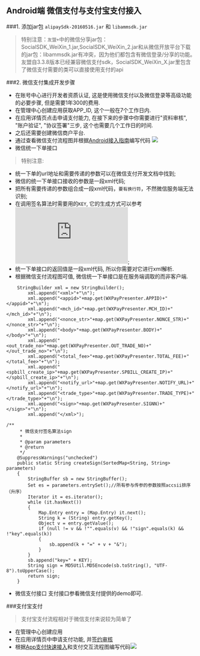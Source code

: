 ## Android端 微信支付与支付宝支付接入

###1. 添加jar包
`alipaySdk-20160516.jar` 和 `libammsdk.jar`
>特别注意：`友盟+`中的微信分享jar包：SocialSDK_WeiXin_1.jar,SocialSDK_WeiXin_2.jar和从微信开放平台下载的jar包：libammsdk.jar有冲突，因为他们都包含有微信登录/分享的功能。友盟自3.3.8版本已经兼容微信支付sdk，SocialSDK_WeiXin_X.jar里包含了微信支付需要的类可以直接使用支付的api

###2. 微信支付集成开发步骤
- 在账号中心进行开发者资质认证, 这是使用微信支付以及微信登录等高级功能的必要步骤, 但是需要1年300的费用.
- 在管理中心创建应用获取APP_ID, 这个一般在7个工作日内.
- 在应用详情页点击申请支付能力, 在接下来的步骤中你需要进行"资料审核", "账户验证", "协议签署"三步, 这个也需要几个工作日的时间.
- 之后还需要创建微信商户平台.
- 通过查看微信支付流程图并根据[Android接入指南](https://open.weixin.qq.com/cgi-bin/showdocument?action=dir_list&t=resource/res_list&verify=1&id=1417751808&token=&lang=zh_CN)编写代码
![](https://pay.weixin.qq.com/wiki/doc/api/img/chapter8_3_1.png)
- 微信统一下单接口

>特别注意:
  - 统一下单的url地址和需要传递的参数可以在微信支付开发文档中找到;
  - 微信的统一下单接口接收的参数是一段xml代码;
  - 把所有需要传递的参数组合成一段xml代码，`要有换行符`，不然微信服务端无法识别;
  - 在调用签名算法时需要用的`KEY`, 它的生成方式可以参考![签名算法](https://pay.weixin.qq.com/wiki/doc/api/app/app.php?chapter=4_3);
  - 统一下单接口的返回值是一段xml代码, 所以你需要对它进行xml解析.
  - 根据微信支付流程图可值, 微信统一下单接口是在服务端调取的而非客户端.
  

```
	StringBuilder xml = new StringBuilder();
        xml.append("<xml>"+"\n");
        xml.append("<appid>"+map.get(WXPayPresenter.APPID)+"</appid>"+"\n");
        xml.append("<mch_id>"+map.get(WXPayPresenter.MCH_ID)+"</mch_id>"+"\n");
        xml.append("<nonce_str>"+map.get(WXPayPresenter.NONCE_STR)+"</nonce_str>"+"\n");
        xml.append("<body>"+map.get(WXPayPresenter.BODY)+"</body>"+"\n");
        xml.append("<out_trade_no>"+map.get(WXPayPresenter.OUT_TRADE_NO)+"</out_trade_no>"+"\n");
        xml.append("<total_fee>"+map.get(WXPayPresenter.TOTAL_FEE)+"</total_fee>"+"\n");
        xml.append("<spbill_create_ip>"+map.get(WXPayPresenter.SPBILL_CREATE_IP)+"</spbill_create_ip>"+"\n");
        xml.append("<notify_url>"+map.get(WXPayPresenter.NOTIFY_URL)+"</notify_url>"+"\n");
        xml.append("<trade_type>"+map.get(WXPayPresenter.TRADE_TYPE)+"</trade_type>"+"\n");
        xml.append("<sign>"+map.get(WXPayPresenter.SIGNN)+"</sign>"+"\n");
        xml.append("</xml>");
```
```
/**
     * 微信支付签名算法sign
     *
     * @param parameters
     * @return
     */
    @SuppressWarnings("unchecked")
    public static String createSign(SortedMap<String, String> parameters)
    {
        StringBuffer sb = new StringBuffer();
        Set es = parameters.entrySet();//所有参与传参的参数按照accsii排序（升序）
        Iterator it = es.iterator();
        while (it.hasNext())
        {
            Map.Entry entry = (Map.Entry) it.next();
            String k = (String) entry.getKey();
            Object v = entry.getValue();
            if (null != v && !"".equals(v) && !"sign".equals(k) && !"key".equals(k))
            {
                sb.append(k + "=" + v + "&");
            }
        }
        sb.append("key=" + KEY);
        String sign = MD5Util.MD5Encode(sb.toString(), "UTF-8").toUpperCase();
        return sign;
    }
```
- 微信支付接口
支付接口参看微信支付提供的demo即可.

###支付宝支付
>支付宝支付流程相对于微信支付来说较为简单了

- 在管理中心创建应用
- 在应用详情页中申请支付功能, 并[签约审核](https://doc.open.alipay.com/doc2/detail.htm?spm=a219a.7629140.0.0.DvY2jV&treeId=193&articleId=105314&docType=1)
- 根据[App支付快速接入](https://doc.open.alipay.com/docs/doc.htm?spm=a219a.7629140.0.0.q1S3rL&treeId=204&articleId=105297&docType=1)和支付交互流程图编写代码![](https://img.alicdn.com/top/i1/LB1d7GlMVXXXXbTXFXXXXXXXXXX)

